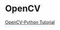 # OpenCV

[OpenCV-Python Tutorial](https://opencv-python-tutroals.readthedocs.io/en/latest/index.html)